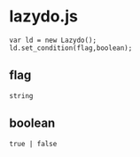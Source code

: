 lazydo.js
=========

	var ld = new Lazydo();
	ld.set_condition(flag,boolean);

flag
----

	string

boolean
-------

	true | false
